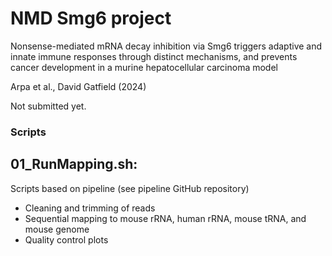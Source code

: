 # NMD Smg6 project
Nonsense-mediated mRNA decay inhibition via Smg6 triggers adaptive and innate immune responses through distinct mechanisms, and prevents cancer development in a murine hepatocellular carcinoma model 

Arpa et al., David Gatfield (2024)

Not submitted yet.

### Scripts ###

## 01_RunMapping.sh:
Scripts based on pipeline (see pipeline GitHub repository)
* Cleaning and trimming of reads
* Sequential mapping to mouse rRNA, human rRNA, mouse tRNA, and mouse genome
* Quality control plots

